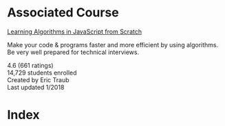 # Associated Course

[Learning Algorithms in JavaScript from Scratch][Course Link]

Make your code & programs faster and more efficient by using algorithms. Be very well prepared for technical interviews.

4.6 (661 ratings)  
14,729 students enrolled  
Created by Eric Traub  
Last updated 1/2018

# Index



[Course Link]: https://www.udemy.com/learning-algorithms-in-javascript-from-scratch/